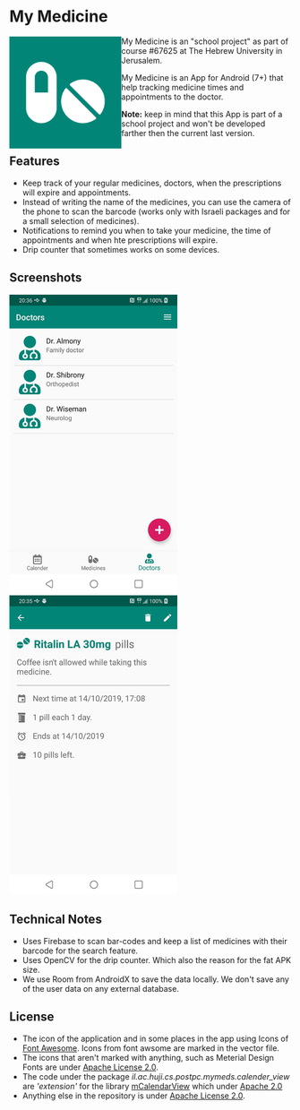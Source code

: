 # My Medicine

<img src="https://github.com/OmryRo/my_med/blob/master/graphics/market_logo.png" width="200" align="left" />

My Medicine is an "school project" as part of course #67625 at The Hebrew University in Jerusalem.
 
My Medicine is an App for Android (7+) that help tracking medicine times and appointments to the doctor.

**Note:** keep in mind that this App is part of a school project and won't be developed farther then the current last version. 


## Features

* Keep track of your regular medicines, doctors, when the prescriptions will expire and appointments.
* Instead of writing the name of the medicines, you can use the camera of the phone to scan the barcode (works only with Israeli packages and for a small selection of medicines).
* Notifications to remind you when to take your medicine, the time of appointments and when hte prescriptions will expire.
* Drip counter that sometimes works on some devices.

## Screenshots

<img src="https://github.com/OmryRo/my_med/blob/master/graphics/screenshot_1.png" width="300" />
<img src="https://github.com/OmryRo/my_med/blob/master/graphics/screenshot_2.png" width="300" />

## Technical Notes

* Uses Firebase to scan bar-codes and keep a list of medicines with their barcode for the search feature.
* Uses OpenCV for the drip counter. Which also the reason for the fat APK size.
* We use Room from AndroidX to save the data locally. We don't save any of the user data on any external database.

## License

* The icon of the application and in some places in the app using Icons of [Font Awesome](https://fontawesome.com/license/free). Icons from font awsome are marked in the vector file.
* The icons that aren't marked with anything, such as Meterial Design Fonts are under [Apache License 2.0](https://www.apache.org/licenses/LICENSE-2.0.html).
* The code under the package *il.ac.huji.cs.postpc.mymeds.calender_view* are *'extension'* for the library [mCalendarView](https://github.com/SpongeBobSun/mCalendarView) which under [Apache 2.0](https://github.com/SpongeBobSun/mCalendarView/blob/master/LICENSE)
* Anything else in the repository is under [Apache License 2.0](https://www.apache.org/licenses/LICENSE-2.0.html).